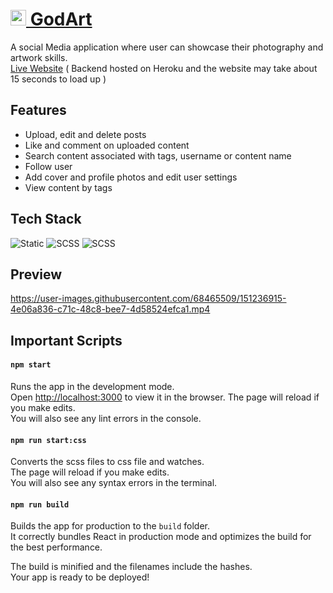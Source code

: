 # <a href="https://compassionate-mclean-d43349.netlify.app/"><img width="25" alt="godArt_logo" src="https://firebasestorage.googleapis.com/v0/b/portfolio-598a6.appspot.com/o/godArt%2FAsset6.png?alt=media&token=0fb920f8-cc87-4a3b-bc28-360bead89cb6" />  GodArt  </a>

A social Media application where user can showcase their photography and artwork skills.<br />
<a href="https://compassionate-mclean-d43349.netlify.app/">Live Website</a> ( Backend hosted on Heroku and the website may take about 15 seconds to load up )

## Features
<ul>
  <li>Upload, edit and delete posts
  <li>Like and comment on uploaded content
  <li>Search content associated with tags, username or content name
  <li>Follow user
  <li>Add cover and profile photos and edit user settings
  <li>View content by tags
</ul>

## Tech Stack
![Static](https://img.shields.io/badge/React-20232A?style=for-the-badge&logo=react&logoColor=61DAFB)
<img alt="SCSS" src="https://img.shields.io/badge/Sass-CC6699?style=for-the-badge&logo=sass&logoColor=white" />
<img alt="SCSS" src="https://img.shields.io/badge/firebase-ffca28?style=for-the-badge&logo=firebase&logoColor=black" /><br/>

## Preview


https://user-images.githubusercontent.com/68465509/151236915-4e06a836-c71c-48c8-bee7-4d58524efca1.mp4


## Important Scripts

#### `npm start`
Runs the app in the development mode.\
Open [http://localhost:3000](http://localhost:3000) to view it in the browser.
The page will reload if you make edits.\
You will also see any lint errors in the console.

#### `npm run start:css`
Converts the scss files to css file and watches.\
The page will reload if you make edits.\
You will also see any syntax errors in the terminal.

#### `npm run build`
Builds the app for production to the `build` folder.\
It correctly bundles React in production mode and optimizes the build for the best performance.

The build is minified and the filenames include the hashes.\
Your app is ready to be deployed!



